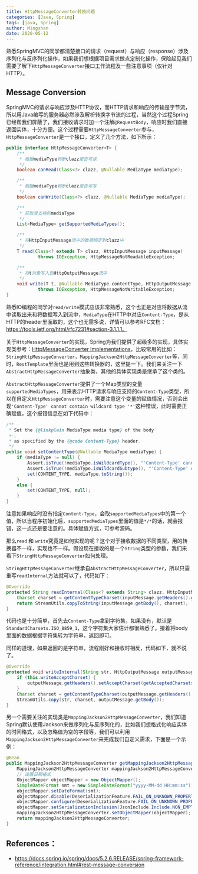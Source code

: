 ```yaml
---
title: HttpMessageConverter转换问题
categories: [Java, Spring]
tags: [java, Spring]
author: Mingshan
date: 2020-05-12
---
```


熟悉SpringMVC的同学都清楚接口的请求（request）与响应（response）涉及序列化与反序列化操作，如果我们想根据项目需求做点定制化操作，保险起见我们需要了解下`HttpMessageConverter`接口工作流程及一些注意事项（仅针对HTTP）。

<!-- more -->

## Message Conversion

SpringMVC的请求与响应涉及HTTP协议，而HTTP请求和响应的传输是字节流，所以用Java编写的服务器必然涉及解析转换字节流的过程，当然这个过程Spring已经帮我们屏蔽了，我们接收请求时加一个注解`@RequestBody`，响应时我们直接返回实体，十分方便。这个过程需要`HttpMessageConverter`参与，`HttpMessageConverter`是一个接口，定义了几个方法，如下所示：

```Java
public interface HttpMessageConverter<T> {
    /**
     * 根据mediaType判断clazz是否可读
     */
    boolean canRead(Class<?> clazz, @Nullable MediaType mediaType);

    /**
     * 根据mediaType判断clazz是否可写
     */
    boolean canWrite(Class<?> clazz, @Nullable MediaType mediaType);

    /**
     * 获取受支持的mediaType
     */
    List<MediaType> getSupportedMediaTypes();

    /**
     * 将HttpInputMessage流中的数据绑定到clazz中
     */
    T read(Class<? extends T> clazz, HttpInputMessage inputMessage)
			throws IOException, HttpMessageNotReadableException;

    /**
     * 将t对象写入到HttpOutputMessage流中
     */
    void write(T t, @Nullable MediaType contentType, HttpOutputMessage outputMessage)
			throws IOException, HttpMessageNotWritableException;
}

```


熟悉IO编程的同学对`read/write`模式应该非常熟悉，这个也正是对应将数据从流中读取出来和将数据写入到流中，`MediaType`在HTTP中对应`Content-Type`，是从HTTP的header里面取的，这个也无需多说，详情可以参考RFC文档：https://tools.ietf.org/html/rfc7231#section-3.1.1.1。

关于`HttpMessageConverter`的实现，Spring为我们提供了超级多的实现，具体实现类参考：[HttpMessageConverter Implementations](https://docs.spring.io/spring/docs/5.2.6.RELEASE/spring-framework-reference/integration.html#rest-message-conversion)，比较常用的比如：`StringHttpMessageConverter`，`MappingJackson2HttpMessageConverter`等，同时，`RestTemplate`里面也是用到这些转换器的，这里提一下。我们来关注一下`AbstractHttpMessageConverter`抽象类，其他的具体实现类是继承了这个类的。

`AbstractHttpMessageConverter`提供了一个Map类型的变量`supportedMediaTypes`，用来表示HTTP请求与响应支持的`Content-Type`类型，所以在自定义`HttpMessageConverter`时，需要注意这个变量的赋值情况，否则会出现`'Content-Type' cannot contain wildcard type '*'`这种错误，此时需要正确赋值，这个报错信息在如下代码中：

```Java
/**
 * Set the {@linkplain MediaType media type} of the body
 +-,
 * as specified by the {@code Content-Type} header.
 */
public void setContentType(@Nullable MediaType mediaType) {
	if (mediaType != null) {
		Assert.isTrue(!mediaType.isWildcardType(), "'Content-Type' cannot contain wildcard type '*'");
		Assert.isTrue(!mediaType.isWildcardSubtype(), "'Content-Type' cannot contain wildcard subtype '*'");
		set(CONTENT_TYPE, mediaType.toString());
	}
	else {
		set(CONTENT_TYPE, null);
	}
}
```

注意如果响应时没有指定`Content-Type`，会取`supportedMediaTypes`中的第一个值，所以当程序初始化后，`supportedMediaTypes`里面的值是`*/*`的话，就会报错，这一点还是要注意的。具体赋值方式，可参考源码。

那么`read` 和 `write`究竟是如何实现的呢？这个对于接收数据的不同类型，用的转换器不一样，实现也不一样。假设现在接收的是一个`String`类型的参数，我们来看下`StringHttpMessageConverter`如何处理。

`StringHttpMessageConverter`继承自`AbstractHttpMessageConverter`，所以只需重写`readInternal`方法就可以了，代码如下：

```Java
@Override
protected String readInternal(Class<? extends String> clazz, HttpInputMessage inputMessage) throws IOException {
	Charset charset = getContentTypeCharset(inputMessage.getHeaders().getContentType());
	return StreamUtils.copyToString(inputMessage.getBody(), charset);
}
```

代码也是十分简单，首先去`Content-Type`拿到字符集，如果没有，默认是`StandardCharsets.ISO_8859_1`，这个字符集大家估计都很熟悉了。接着将body里面的数据根据字符集转为字符串，返回即可。

同样的道理，如果返回的是字符串，流程刚好和接收时相反，代码如下，就不说了。

```Java
@Override
protected void writeInternal(String str, HttpOutputMessage outputMessage) throws IOException {
	if (this.writeAcceptCharset) {
		outputMessage.getHeaders().setAcceptCharset(getAcceptedCharsets());
	}
	Charset charset = getContentTypeCharset(outputMessage.getHeaders().getContentType());
	StreamUtils.copy(str, charset, outputMessage.getBody());
}
```

另一个需要关注的实现类是`MappingJackson2HttpMessageConverter`，我们知道Spring默认使用Jackson来做序列化与反序列化的，比如我们想格式化响应实体的时间格式，以及忽略值为空的字段等，我们可以利用`MappingJackson2HttpMessageConverter`来完成我们自定义需求，下面是一个示例：

```Java
@Bean
public MappingJackson2HttpMessageConverter getMappingJackson2HttpMessageConverter() {
    MappingJackson2HttpMessageConverter mappingJackson2HttpMessageConverter = new MappingJackson2HttpMessageConverter();
    // 设置日期格式
    ObjectMapper objectMapper = new ObjectMapper();
    SimpleDateFormat smt = new SimpleDateFormat("yyyy-MM-dd HH:mm:ss");
    objectMapper.setDateFormat(smt);
    objectMapper.disable(DeserializationFeature.FAIL_ON_UNKNOWN_PROPERTIES);
    objectMapper.configure(DeserializationFeature.FAIL_ON_UNKNOWN_PROPERTIES, false);
    objectMapper.setSerializationInclusion(JsonInclude.Include.NON_EMPTY);
    mappingJackson2HttpMessageConverter.setObjectMapper(objectMapper);
    return mappingJackson2HttpMessageConverter;
}
```

## References：

- https://docs.spring.io/spring/docs/5.2.6.RELEASE/spring-framework-reference/integration.html#rest-message-conversion
